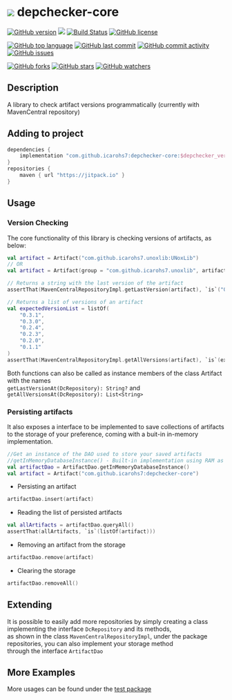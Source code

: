 # ![](https://www.tutorialsandyou.com/images/kotlin.png) depchecker-core

[![GitHub version](https://badge.fury.io/gh/icarohs7%2Fdepchecker-core.svg)](
https://github.com/icarohs7/depchecker-core/releases)
[![](https://jitpack.io/v/icarohs7/depchecker-core.svg)](
https://jitpack.io/#icarohs7/depchecker-core)
[![Build Status](https://travis-ci.org/icarohs7/depchecker-core.svg?branch=master)](
https://travis-ci.org/icarohs7/depchecker-core)
[![GitHub license](https://img.shields.io/github/license/icarohs7/depchecker-core.svg)](
https://github.com/icarohs7/depchecker-core/blob/master/LICENSE)

[![GitHub top language](https://img.shields.io/github/languages/top/icarohs7/depchecker-core.svg)](
https://github.com/icarohs7/depchecker-core/search?l=kotlin)
[![GitHub last commit](https://img.shields.io/github/last-commit/icarohs7/depchecker-core.svg)](
https://github.com/icarohs7/depchecker-core/commits/master)
[![GitHub commit activity](https://img.shields.io/github/commit-activity/w/icarohs7/depchecker-core.svg)](
https://github.com/icarohs7/depchecker-core/commits/master)
[![GitHub issues](https://img.shields.io/github/issues/icarohs7/depchecker-core.svg)](
https://github.com/icarohs7/depchecker-core/issues)

[![GitHub forks](https://img.shields.io/github/forks/icarohs7/depchecker-core.svg?style=social&label=Fork)](
https://github.com/icarohs7/depchecker-core/fork)
[![GitHub stars](https://img.shields.io/github/stars/icarohs7/depchecker-core.svg?style=social&label=Stars)](
https://github.com/icarohs7/depchecker-core)
[![GitHub watchers](https://img.shields.io/github/watchers/icarohs7/depchecker-core.svg?style=social&label=Watch)](
https://github.com/icarohs7/depchecker-core/subscription)

## Description
A library to check artifact versions programmatically (currently with MavenCentral repository)

## Adding to project
````groovy
dependencies {
    implementation "com.github.icarohs7:depchecker-core:$depchecker_version"
}
repositories {
    maven { url "https://jitpack.io" }
}
````

## Usage
### Version Checking
The core functionality of this library is checking versions of artifacts, as below:
````kotlin
val artifact = Artifact("com.github.icarohs7.unoxlib:UNoxLib")
// OR
val artifact = Artifact(group = "com.github.icarohs7.unoxlib", artifactId = "UNoxLib")

// Returns a string with the last version of the artifact
assertThat(MavenCentralRepositoryImpl.getLastVersion(artifact), `is`("0.3.1"))

// Returns a list of versions of an artifact
val expectedVersionList = listOf(
    "0.3.1",
    "0.3.0",
    "0.2.4",
    "0.2.3",
    "0.2.0",
    "0.1.1"
)
assertThat(MavenCentralRepositoryImpl.getAllVersions(artifact), `is`(expectedVersionList))
````
Both functions can also be called as instance members of the class Artifact with the names <br/>
`getLastVersionAt(DcRepository): String?` and `getAllVersionsAt(DcRepository): List<String>`
### Persisting artifacts
It also exposes a interface to be implemented to save collections of artifacts to
the storage of your preference, coming with a buit-in in-memory implementation.
```kotlin
//Get an instance of the DAO used to store your saved artifacts
//getInMemoryDatabaseInstance() - Built-in implementation using RAM as storage
val artifactDao = ArtifactDao.getInMemoryDatabaseInstance()
val artifact = Artifact("com.github.icarohs7:depchecker-core")
```
* Persisting an artifact
```kotlin
artifactDao.insert(artifact)
```
* Reading the list of persisted artifacts
```kotlin
val allArtifacts = artifactDao.queryAll() 
assertThat(allArtifacts, `is`(listOf(artifact)))
```
* Removing an artifact from the storage
```kotlin
artifactDao.remove(artifact)
```
* Clearing the storage
```kotlin
artifactDao.removeAll()
```


## Extending
It is possible to easily add more repositories by simply creating
a class implementing the interface `DcRepository` and its methods, <br/>
as shown in the class `MavenCentralRepositoryImpl`, under
the package repositories, you can also implement your storage method <br/>
through the interface `ArtifactDao`

## More Examples
More usages can be found under the [test package](
https://github.com/icarohs7/depchecker-core/tree/master/src/test/kotlin/com/github/icarohs7)